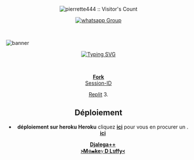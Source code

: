 
  </p>
<p align="center"><img src="https://profile-counter.glitch.me/{excelottah6}/count.svg" alt="pierrette444 :: Visitor's Count" /></p>
<p align="center">
 <a href="https://chat.whatsapp.com/JFNXyoRTf4t6e9GTaM2Oe6" target="_blank">
    <img alt="whatsapp Group" src="https://img.shields.io/badge/ Whatsapp Support Group -25D366?style=for-the-badge&logo=whatsapp&logoColor=white" />
  </a>
</p>
</details>

<br>


![banner](Smith-MD.jpg)

 <div align="center">
<a href="https://git.io/typing-svg"><img src="https://readme-typing-svg.demolab.com?font=Black+Ops+One&size=50&pause=1000&color=1BBFDAFF&center=true&width=910&height=100&lines=I'am+Smith-MD;MULTI+DEVICE+WHATSAPP+BOT;CREATED+BY+DENZO+UCHIWA;PUBLIC+BOT;TEAM DENZO UCHIWA." alt="Typing SVG" /></a>
  </p>
  <br>


 **[Fork](https://github.com/djalega8000/Zokou-2.0/fork)**  <br>
  [Session-ID](https://replit.com/@murnoire/Zuk?v=1) <br>
  
  [Replit](https://replit.com/@murnoire/Zuk?v=1)
3. 

## Déploiement
- **déploiement sur heroku**
 **Heroku** cliquez [**ici**](https://id.heroku.com/login) pour vous en procurer un .
    [**ici**](https://dashboard.heroku.com/new?template=https://github.com/djalega8000/Zokou-2.0) 

  [**Djalega++**](https://github.com/djalega8000/Zokou-MD/)  <br>
  [**᚛M๏𝓷keℽ D Lบffy᚜**](https://github.com/Faouz995)
 
